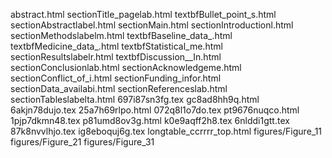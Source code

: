 abstract.html
sectionTitle_pagelab.html
textbfBullet_point_s.html
sectionAbstractlabel.html
sectionMain.html
sectionIntroductionl.html
sectionMethodslabelm.html
textbfBaseline_data_.html
textbfMedicine_data_.html
textbfStatistical_me.html
sectionResultslabelr.html
textbfDiscussion__In.html
sectionConclusionlab.html
sectionAcknowledgeme.html
sectionConflict_of_i.html
sectionFunding_infor.html
sectionData_availabi.html
sectionReferenceslab.html
sectionTableslabelta.html
697i87sn3fg.tex
gc8ad8hh9q.html
6akjn78dujo.tex
25a7h69rlpo.html
072q8l1o7do.tex
pt9676nuqco.html
1pjp7dkmn48.tex
p81umd8ov3g.html
k0e9aqff2h8.tex
6nlddi1gtt.tex
87k8nvvlhjo.tex
ig8eboquj6g.tex
longtable_ccrrrr_top.html
figures/Figure_11
figures/Figure_21
figures/Figure_31